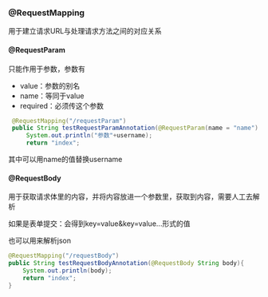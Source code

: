 ### @RequestMapping

用于建立请求URL与处理请求方法之间的对应关系

#### @RequestParam

只能作用于参数，参数有

- value：参数的别名
- name：等同于value
- required：必须传这个参数

```java
 @RequestMapping("/requestParam")
 public String testRequestParamAnnotation(@RequestParam(name = "name") String username){
     System.out.println("参数"+username);
     return "index";
```

其中可以用name的值替换username

#### @RequestBody

用于获取请求体里的内容，并将内容放进一个参数里，获取到内容，需要人工去解析

如果是表单提交：会得到key=value&key=value...形式的值

也可以用来解析json

```java
@RequestMapping("/requestBody")
public String testRequestBodyAnnotation(@RequestBody String body){
    System.out.println(body);
    return "index";
}
```

